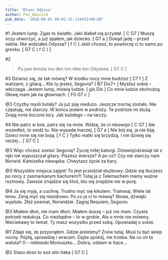 ```yaml
---
title: 'Blues Odyssa'
author: Pan_Kmicic4
pub_date: '2018-08-01 09:01:32.134431+00:00'
---
```


#1
Jestem lump. Zgaś to światło. Jaki diabeł cię przysłał. [ C G7 ]
Muszę oczy otworzyć, a już spałem, jak dziecko. [ G7 a ]
Dokąd jadę – przed siebie. Nie widziałeś Odyssa? [ f C ]
Jeśli chcesz, to powtórzę ci to samo po grecku. [ G7 C ( f C ) ]

#2
>Pu pao brosta mu den ton ides ton Odyssea. [ G7 C ]

#3
Dziwisz się, że tak mówię? W środku nocy mnie budzisz [ C7 f ]
Z walizami, z gitarą… Kto ty jesteś, Segovia? [ B7 Dis7+ ]
Myślisz sobie – włóczęga. Jestem lump, mówią ludzie. [ gis Dis ]
Co mnie ludzie obchodzą. Głowę mam jak na głowniach. [ F0 G7 c ]

@3
Czyżby myśli bolały? Ja już piję niedużo.
Jeszcze trochę zostało. Nie częstuję, nie starczy.
W końcu jestem w podróży. Te podróże mi służą.
Znają mnie boczne tory. Jak każdego – na tarczy.

#4
Nie patrz w bok, patrz się na mnie. Widzę, że ci nieswojo [ C G7 ]
Ale wszedłeś, to siedź tu. Nie wypada inaczej. [ G7 a ]
Nie bój się, ja nie biję. Dzieci mnie się nie boją. [ f C ]
Tylko matki się brzydzą. I nie dziwię się raczej… [ G7 C ]

@3
Więc chcesz zostać Segovią? Życzę miłej katorgi.
Dziewięćdziesiąt lat z ręki nie wypuszczał gitary.
Piszesz wiersze? A po co? Czy nie starczy nam Norwid.
Kamizelka niewąska. Chwytasz życie za bary.

@3
Wszystkie miejsca zajęte! To jest przedział służbowy.
Gdzie się tłuczesz po nocy z zasmarkanym bachorem?!
Tutaj ja z Telemachem mamy ważne rozmowy.
Zawsze znajdzie się ktoś, kto się znajdzie nie w porę.

@4
Ja się myję, a cuchnę. Trudno myć się kikutem.
Tramwaj. Wiele lat temu. Zimą myć się niezdrowo.
Po co ja ci to mówię? Słowa, dźwięki wyplute.
Złóż poemat, Norwidzie. Zagraj Requiem, Segovio.

@3
Miałem dłoń, nie mam dłoni. Miałem duszę – już nie mam.
Czysta potrzeb redukcja. Co niezbędne – to w grobie.
Ale o mnie nie mówmy. Nieciekawy to temat.
Ty masz wszystko przed sobą. Opowiadaj o sobie.

@1
Zdaje się, że przysnąłem. Gdzie jesteśmy? Znów tutaj.
Musi tu być sklep nocny. Pójdę, sprawdzę i wracam.
Dajże spokój, nie trzeba. Na co mi ta waluta?
O – niebieski Moniuszko… Dobra, oddam w Itace…

@2
Stasu doso to eos stin Itaka [ G7 C ]